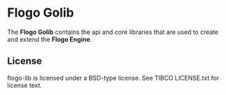 # Flogo Golib
The **Flogo Golib** contains the api and core libraries that are used to create and extend the **Flogo Engine**. 

## License
flogo-lib is licensed under a BSD-type license. See TIBCO LICENSE.txt for license text.
 
